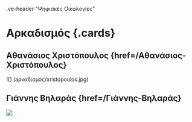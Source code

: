.ve-header "Ψηφιακές Οικολογίες"

# Αρκαδισμός {.cards}

## Αθανάσιος Χριστόπουλος {href=/Αθανάσιος-Χριστόπουλος} 

![] (aρκαδισμός/xristopoulos.jpg)

## Γιάννης Βηλαράς {href=/Γιάννης-Βηλαράς} 

![](https://upload.wikimedia.org/wikipedia/commons/1/17/Athanasios_Christopoulos_%28Imerologion_Skokou_1888%29.jpg)


